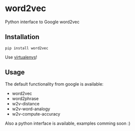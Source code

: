 word2vec
========

Python interface to Google word2vec

Installation
------------

`pip install word2vec`

Use [virtualenvs](http://www.virtualenv.org/en/latest/)!

Usage
-----

The default functionality from google is available:
* word2vec
* word2phrase
* w2v-distance
* w2v-word-analogy
* w2v-compute-accuracy

Also a python interface is available, examples comming soon :)
